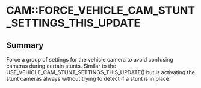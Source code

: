 # CAM::FORCE_VEHICLE_CAM_STUNT_SETTINGS_THIS_UPDATE

## Summary
Force a group of settings for the vehicle camera to avoid confusing cameras during certain stunts. Similar to the USE_VEHICLE_CAM_STUNT_SETTINGS_THIS_UPDATE() but is activating the stunt cameras always without trying to detect if a stunt is in place.